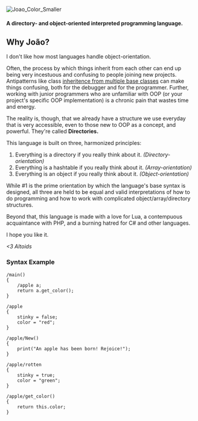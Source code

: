 ![Joao_Color_Smaller](https://user-images.githubusercontent.com/29939414/114955666-c9ffe700-9e22-11eb-95fd-649fd2ef250b.png)

#### A directory- and object-oriented interpreted programming language.



## Why João?

I don't like how most languages handle object-orientation.

Often, the process by which things inherit from each other can end up being very incestuous and confusing to people joining new projects. Antipatterns like class [inheritence from multiple base classes](https://docs.microsoft.com/en-us/cpp/cpp/multiple-base-classes?view=msvc-160) can make things confusing, both for the debugger and for the programmer. Further, working with junior programmers who are unfamiliar with OOP (or your project's specific OOP implementation) is a chronic pain that wastes time and energy.

The reality is, though, that we already have a structure we use everyday that is very accessible, even to those new to OOP as a concept, and powerful. They're called **Directories.**

This language is built on three, harmonized principles:

1. Everything is a directory if you really think about it. *(Directory-orientation)*
2. Everything is a hashtable if you really think about it. *(Array-orientation)*
3. Everything is an object if you really think about it. *(Object-orientation)*

While #1 is the prime orientation by which the language's base syntax is designed, all three are held to be equal and valid interpretations of how to do programming and how to work with complicated object/array/directory structures.

Beyond that, this language is made with a love for Lua, a contempuous acquaintance with PHP, and a burning hatred for C# and other languages.

I hope you like it.

*<3 Altoids*

### Syntax Example

```dm
/main()
{
	/apple a;
	return a.get_color();
}

/apple
{
	stinky = false;
	color = "red";
}

/apple/New()
{
	print("An apple has been born! Rejoice!");
}

/apple/rotten
{
	stinky = true;
	color = "green";
}

/apple/get_color()
{
	return this.color;
}
```
